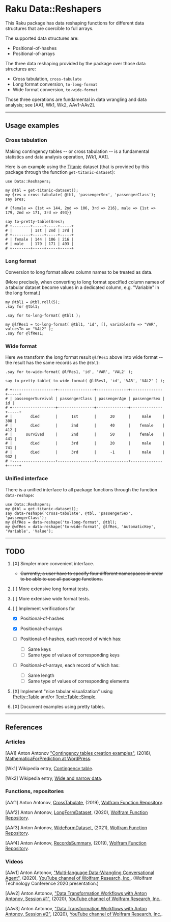# Raku Data::Reshapers

This Raku package has data reshaping functions for different data structures that are 
coercible to full arrays.

The supported data structures are:
  - Positional-of-hashes
  - Positional-of-arrays
 
The three data reshaping provided by the package over those data structures are:

- Cross tabulation, `cross-tabulate`
- Long format conversion, `to-long-format`
- Wide format conversion, `to-wide-format`

Those three operations are fundamental in data wrangling and data analysis; 
see [AA1, Wk1, Wk2, AAv1-AAv2].


------

## Usage examples

### Cross tabulation

Making contingency tables -- or cross tabulation -- is a fundamental statistics and data analysis operation,
[Wk1, AA1]. 

Here is an example using the 
[Titanic](https://en.wikipedia.org/wiki/Titanic) 
dataset (that is provided by this package through the function `get-titanic-dataset`):

```perl6
use Data::Reshapers;

my @tbl = get-titanic-dataset();
my $res = cross-tabulate( @tbl, 'passengerSex', 'passengerClass');
say $res;

# {female => {1st => 144, 2nd => 106, 3rd => 216}, male => {1st => 179, 2nd => 171, 3rd => 493}}

say to-pretty-table($res);
# +--------+-----+-----+-----+
# |        | 1st | 2nd | 3rd |
# +--------+-----+-----+-----+
# | female | 144 | 106 | 216 |
# | male   | 179 | 171 | 493 |
# +--------+-----+-----+-----+
```

### Long format

Conversion to long format allows column names to be treated as data.

(More precisely, when converting to long format specified column names of a tabular dataset become values
in a dedicated column, e.g. "Variable" in the long format.)

```perl6
my @tbl1 = @tbl.roll(5);
.say for @tbl1;

.say for to-long-format( @tbl1 );

my @lfRes1 = to-long-format( @tbl1, 'id', [], variablesTo => "VAR", valuesTo => "VAL2" );
.say for @lfRes1;
```

### Wide format

Here we transform the long format result `@lfRes1` above into wide format -- 
the result has the same records as the `@tbl1`:

```perl6
.say for to-wide-format( @lfRes1, 'id', 'VAR', 'VAL2' );

‌‌say to-pretty-table( to-wide-format( @lfRes1, 'id', 'VAR', 'VAL2' ) );

# +-------------------+----------------+--------------+--------------+-----+
# | passengerSurvival | passengerClass | passengerAge | passengerSex |  id |
# +-------------------+----------------+--------------+--------------+-----+
# |        died       |      1st       |      20      |     male     | 308 |
# |        died       |      2nd       |      40      |    female    | 412 |
# |      survived     |      2nd       |      50      |    female    | 441 |
# |        died       |      3rd       |      20      |     male     | 741 |
# |        died       |      3rd       |      -1      |     male     | 932 |
# +-------------------+----------------+--------------+--------------+-----+
```

### Unified interface

There is a unified interface to all package functions through the function `data-reshape`:

```perl6
use Data::Reshapers;
my @tbl = get-titanic-dataset();
say data-reshape('cross-tabulate', @tbl, 'passengerSex', 'passengerClass');
my @lfRes = data-reshape('to-long-format', @tbl);
my @wfRes = data-reshape('to-wide-format', @lfRes, 'AutomaticKey', 'Variable', 'Value'); 
```

------

## TODO

1. [X] Simpler more convenient interface.

   - ~~Currently, a user have to specify four different namespaces
     in order to be able to use all package functions.~~
    
2. [ ] More extensive long format tests.

3. [ ] More extensive wide format tests.

4. [ ] Implement verifications for
   
    - [X] Positional-of-hashes
      
    - [X] Positional-of-arrays
    
    - [ ] Positional-of-hashes, each record of which has:
      
       - [ ] Same keys 
       - [ ] Same type of values of corresponding keys
      
    - [ ] Positional-of-arrays, each record of which has:
    
       - [ ] Same length
       - [ ] Same type of values of corresponding elements

5. [X] Implement "nice tabular visualization" using   
   [Pretty::Table](https://gitlab.com/uzluisf/raku-pretty-table) 
   and/or 
   [Text::Table::Simple](https://github.com/ugexe/Perl6-Text--Table--Simple).

6. [X] Document examples using pretty tables.

------

## References

### Articles

[AA1] Anton Antonov
["Contingency tables creation examples"](https://mathematicaforprediction.wordpress.com/2016/10/04/contingency-tables-creation-examples/), 
(2016), 
[MathematicaForPrediction at WordPress](https://mathematicaforprediction.wordpress.com).

[Wk1] Wikipedia entry, [Contingency table](https://en.wikipedia.org/wiki/Contingency_table).

[Wk2] Wikipedia entry, [Wide and narrow data](https://en.wikipedia.org/wiki/Wide_and_narrow_data).

### Functions, repositories

[AAf1] Anton Antonov,
[CrossTabulate](https://resources.wolframcloud.com/FunctionRepository/resources/CrossTabulate),
(2019),
[Wolfram Function Repository](https://resources.wolframcloud.com/FunctionRepository).

[AAf2] Anton Antonov,
[LongFormDataset](https://resources.wolframcloud.com/FunctionRepository/resources/LongFormDataset),
(2020),
[Wolfram Function Repository](https://resources.wolframcloud.com/FunctionRepository).

[AAf3] Anton Antonov,
[WideFormDataset](https://resources.wolframcloud.com/FunctionRepository/resources/WideFormDataset),
(2021),
[Wolfram Function Repository](https://resources.wolframcloud.com/FunctionRepository).

[AAf4] Anton Antonov,
[RecordsSummary](https://resources.wolframcloud.com/FunctionRepository/resources/RecordsSummary),
(2019),
[Wolfram Function Repository](https://resources.wolframcloud.com/FunctionRepository).


### Videos

[AAv1] Anton Antonov,
["Multi-language Data-Wrangling Conversational Agent"](https://www.youtube.com/watch?v=pQk5jwoMSxs),
(2020),
[YouTube channel of Wolfram Research, Inc.](https://www.youtube.com/channel/UCJekgf6k62CQHdENWf2NgAQ).
(Wolfram Technology Conference 2020 presentation.)

[AAv2] Anton Antonov,
["Data Transformation Workflows with Anton Antonov, Session #1"](https://www.youtube.com/watch?v=pQk5jwoMSxs),
(2020),
[YouTube channel of Wolfram Research, Inc.](https://www.youtube.com/channel/UCJekgf6k62CQHdENWf2NgAQ).

[AAv3] Anton Antonov,
["Data Transformation Workflows with Anton Antonov, Session #2"](https://www.youtube.com/watch?v=DWGgFsaEOsU),
(2020),
[YouTube channel of Wolfram Research, Inc.](https://www.youtube.com/channel/UCJekgf6k62CQHdENWf2NgAQ).
